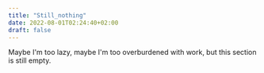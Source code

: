 ```yaml
---
title: "Still_nothing"
date: 2022-08-01T02:24:40+02:00
draft: false
---
```


Maybe I'm too lazy, maybe I'm too overburdened with work, but this section is still empty.